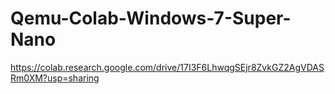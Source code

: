 # Qemu-Colab-Windows-7-Super-Nano
https://colab.research.google.com/drive/17I3F6LhwqgSEjr8ZvkGZ2AgVDASRm0XM?usp=sharing
